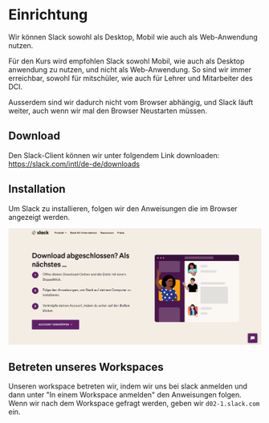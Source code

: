 # Einrichtung

Wir können Slack sowohl als Desktop, Mobil wie auch als Web-Anwendung nutzen.

Für den Kurs wird empfohlen Slack sowohl Mobil, wie auch als Desktop anwendung zu nutzen, und nicht als Web-Anwendung. So sind wir immer erreichbar, sowohl für mitschüler, wie auch für Lehrer und Mitarbeiter des DCI. 

Ausserdem sind wir dadurch nicht vom Browser abhängig, und Slack läuft weiter, auch wenn wir mal den Browser Neustarten müssen.

## Download

Den Slack-Client können wir unter folgendem Link downloaden: https://slack.com/intl/de-de/downloads

## Installation

Um Slack zu installieren, folgen wir den Anweisungen die im Browser angezeigt werden.

![alt text](./slack-download.png "Slack Download")

## Betreten unseres Workspaces

Unseren workspace betreten wir, indem wir uns bei slack anmelden und dann unter "In einem Workspace anmelden" den Anweisungen folgen. 
Wenn wir nach dem Workspace gefragt werden, geben wir `d02-1.slack.com` ein.